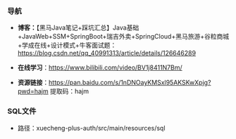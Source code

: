 ### 导航

- **博客：**【黑马Java笔记+踩坑汇总】Java基础+JavaWeb+SSM+SpringBoot+瑞吉外卖+SpringCloud+黑马旅游+谷粒商城+学成在线+设计模式+牛客面试题：https://blog.csdn.net/qq_40991313/article/details/126646289

- **在线学习**：https://www.bilibili.com/video/BV1j8411N7Bm/
- **资源链接**：https://pan.baidu.com/s/1nDNOayKMSxl95AKSKwXpjg?pwd=hajm 提取码：hajm
### SQL文件
- 路径：xuecheng-plus-auth/src/main/resources/sql
